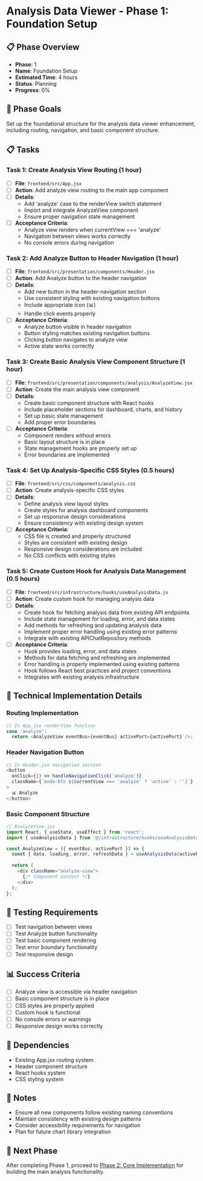 # Analysis Data Viewer - Phase 1: Foundation Setup

## 📋 Phase Overview
- **Phase**: 1
- **Name**: Foundation Setup
- **Estimated Time**: 4 hours
- **Status**: Planning
- **Progress**: 0%

## 🎯 Phase Goals
Set up the foundational structure for the analysis data viewer enhancement, including routing, navigation, and basic component structure.

## 📋 Tasks

### Task 1: Create Analysis View Routing (1 hour)
- [ ] **File**: `frontend/src/App.jsx`
- [ ] **Action**: Add analyze view routing to the main app component
- [ ] **Details**: 
  - Add 'analyze' case to the renderView switch statement
  - Import and integrate AnalyzeView component
  - Ensure proper navigation state management
- [ ] **Acceptance Criteria**:
  - Analyze view renders when currentView === 'analyze'
  - Navigation between views works correctly
  - No console errors during navigation

### Task 2: Add Analyze Button to Header Navigation (1 hour)
- [ ] **File**: `frontend/src/presentation/components/Header.jsx`
- [ ] **Action**: Add Analyze button to the header navigation
- [ ] **Details**:
  - Add new button in the header-navigation section
  - Use consistent styling with existing navigation buttons
  - Include appropriate icon (📊)
  - Handle click events properly
- [ ] **Acceptance Criteria**:
  - Analyze button visible in header navigation
  - Button styling matches existing navigation buttons
  - Clicking button navigates to analyze view
  - Active state works correctly

### Task 3: Create Basic Analysis View Component Structure (1 hour)
- [ ] **File**: `frontend/src/presentation/components/analysis/AnalyzeView.jsx`
- [ ] **Action**: Create the main analysis view component
- [ ] **Details**:
  - Create basic component structure with React hooks
  - Include placeholder sections for dashboard, charts, and history
  - Set up basic state management
  - Add proper error boundaries
- [ ] **Acceptance Criteria**:
  - Component renders without errors
  - Basic layout structure is in place
  - State management hooks are properly set up
  - Error boundaries are implemented

### Task 4: Set Up Analysis-Specific CSS Styles (0.5 hours)
- [ ] **File**: `frontend/src/css/components/analysis.css`
- [ ] **Action**: Create analysis-specific CSS styles
- [ ] **Details**:
  - Define analysis view layout styles
  - Create styles for analysis dashboard components
  - Set up responsive design considerations
  - Ensure consistency with existing design system
- [ ] **Acceptance Criteria**:
  - CSS file is created and properly structured
  - Styles are consistent with existing design
  - Responsive design considerations are included
  - No CSS conflicts with existing styles

### Task 5: Create Custom Hook for Analysis Data Management (0.5 hours)
- [ ] **File**: `frontend/src/infrastructure/hooks/useAnalysisData.js`
- [ ] **Action**: Create custom hook for managing analysis data
- [ ] **Details**:
  - Create hook for fetching analysis data from existing API endpoints
  - Include state management for loading, error, and data states
  - Add methods for refreshing and updating analysis data
  - Implement proper error handling using existing error patterns
  - Integrate with existing APIChatRepository methods
- [ ] **Acceptance Criteria**:
  - Hook provides loading, error, and data states
  - Methods for data fetching and refreshing are implemented
  - Error handling is properly implemented using existing patterns
  - Hook follows React best practices and project conventions
  - Integrates with existing analysis infrastructure

## 🔧 Technical Implementation Details

### Routing Implementation
```javascript
// In App.jsx renderView function
case 'analyze':
  return <AnalyzeView eventBus={eventBus} activePort={activePort} />;
```

### Header Navigation Button
```javascript
// In Header.jsx navigation section
<button
  onClick={() => handleNavigationClick('analyze')}
  className={`mode-btn ${currentView === 'analyze' ? 'active' : ''}`}
>
  📊 Analyze
</button>
```

### Basic Component Structure
```javascript
// AnalyzeView.jsx
import React, { useState, useEffect } from 'react';
import { useAnalysisData } from '@/infrastructure/hooks/useAnalysisData';

const AnalyzeView = ({ eventBus, activePort }) => {
  const { data, loading, error, refreshData } = useAnalysisData(activePort);
  
  return (
    <div className="analyze-view">
      {/* Component content */}
    </div>
  );
};
```

## 🧪 Testing Requirements
- [ ] Test navigation between views
- [ ] Test Analyze button functionality
- [ ] Test basic component rendering
- [ ] Test error boundary functionality
- [ ] Test responsive design

## 📊 Success Criteria
- [ ] Analyze view is accessible via header navigation
- [ ] Basic component structure is in place
- [ ] CSS styles are properly applied
- [ ] Custom hook is functional
- [ ] No console errors or warnings
- [ ] Responsive design works correctly

## 🔄 Dependencies
- Existing App.jsx routing system
- Header component structure
- React hooks system
- CSS styling system

## 📝 Notes
- Ensure all new components follow existing naming conventions
- Maintain consistency with existing design patterns
- Consider accessibility requirements for navigation
- Plan for future chart library integration

## 🚀 Next Phase
After completing Phase 1, proceed to [Phase 2: Core Implementation](./analysis-data-viewer-phase-2.md) for building the main analysis functionality. 